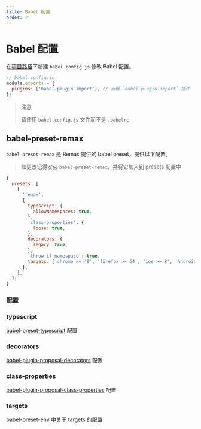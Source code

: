 ```yaml
---
title: Babel 配置
order: 2
---
```


# Babel 配置

在[项目路径](/guide/config/remax#cwd)下新建 `babel.config.js` 修改 Babel 配置。

```js
// babel.config.js
module.exports = {
  plugins: ['babel-plugin-import'], // 新增 `babel-plugin-import` 插件
};
```

> 注意
>
> 请使用 `babel.config.js` 文件而不是 `.babelrc`

## babel-preset-remax

`babel-preset-remax` 是 Remax 提供的 babel preset，提供以下配置。

> 如更改记得安装 `babel-preset-remax`，并将它加入到 presets 配置中

```js
{
  presets: [
    [
      'remax',
      {
        typescript: {
          allowNamespaces: true,
        },
        'class-properties': {
          loose: true,
        },
        decorators: {
          legacy: true,
        },
        'throw-if-namespace': true,
        targets: ['chrome >= 49', 'firefox >= 64', 'ios >= 8', 'Android > 4.4'],
      },
    ],
  ];
}
```

### 配置

### typescript

[babel-preset-typescript](https://babeljs.io/docs/en/babel-preset-typescript) 配置

### decorators

[babel-plugin-proposal-decorators](https://babeljs.io/docs/en/babel-plugin-proposal-decorators) 配置

### class-properties

[babel-plugin-proposal-class-properties](https://babeljs.io/docs/en/babel-plugin-proposal-class-properties) 配置

### targets

[babel-preset-env](https://www.babeljs.cn/docs/babel-preset-env#targets) 中关于 targets 的配置
